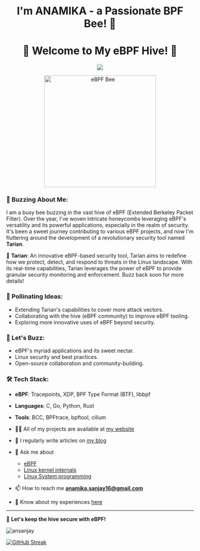 <h1 align="center">I'm ANAMIKA - a Passionate BPF Bee! 🐝</h1>
<h1 align="center"> 🐝 Welcome to My eBPF Hive! 🍯 </h1>

<p align="center">
  <!-- Typing SVG by DenverCoder1 - https://github.com/DenverCoder1/readme-typing-svg -->
  <a href="https://github.com/DenverCoder1/readme-typing-svg">
    <img src="https://readme-typing-svg.demolab.com/?lines=Working%20on%20eBPF%20Development&font=Fira%20Code&center=true&width=440&height=45&color=000000&vCenter=true&pause=1000&size=22" /></a>
</p>

<p align="center">
  <img src="https://ebpf.foundation/wp-content/uploads/sites/9/2023/03/ebpf_logo_color_on_white-2-300x108.png" alt="eBPF Bee" width="300">
</p>



### 🍯 Buzzing About Me:

I am a busy bee buzzing in the vast hive of eBPF (Extended Berkeley Packet Filter). Over the year, I've woven intricate honeycombs leveraging eBPF's versatility and its powerful applications, especially in the realm of security. It's been a sweet journey contributing to various eBPF projects, and now I'm fluttering around the development of a revolutionary security tool named **Tarian**.

🔐 **Tarian**: An innovative eBPF-based security tool, Tarian aims to redefine how we protect, detect, and respond to threats in the Linux landscape. With its real-time capabilities, Tarian leverages the power of eBPF to provide granular security monitoring and enforcement. Buzz back soon for more details!

### 🌼 Pollinating Ideas:

- Extending Tarian's capabilities to cover more attack vectors.
- Collaborating with the hive (eBPF community) to improve eBPF tooling.
- Exploring more innovative uses of eBPF beyond security.

### 💬 Let's Buzz:

- eBPF's myriad applications and its sweet nectar.
- Linux security and best practices.
- Open-source collaboration and community-building.

### 🛠️ Tech Stack:

- **eBPF**: Tracepoints, XDP, BPF Type Format (BTF), libbpf
- **Languages**: C, Go, Python, Rust
- **Tools**: BCC, BPFtrace, bpftool, cilium
- 👨‍💻 All of my projects are available at [my website](https://anamikadev.com/projects)

- 📝 I regularly write articles on [my blog](https://anamikadev.com/blogs/)

- 💬 Ask me about
  
    -   [eBPF](https://anamikadev.com/ebpf-blog-library-insights-tutorials-and-discoveries/)
    -   [Linux kernel internals](https://anamikadev.com/home/blogs/kernel/)
    -   [Linux System programming](https://anamikadev.com/home/blogs/system/)

- 📫 How to reach me **anamika.sanjay16@gmail.com**

- 📄 Know about my experiences [here](https://anamikadev.com/about-me)

---

🚀 **Let's keep the hive secure with eBPF!**

<p><img align="center" src="https://github-readme-stats.vercel.app/api/top-langs?username=ansanjay&show_icons=true&locale=en&layout=compact" alt="ansanjay" /></p>

[![GitHub Streak](https://streak-stats.demolab.com/?user=AnamikaSanjay)](https://git.io/streak-stats)


